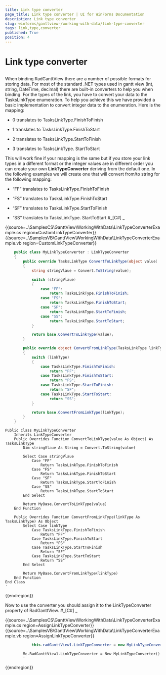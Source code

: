 ```yaml
---
title: Link type converter
page_title: Link type converter | UI for WinForms Documentation
description: Link type converter
slug: winforms/ganttview-/working-with-data/link-type-converter
tags: link,type,converter
published: True
position: 4
---
```


# Link type converter



## 

When binding RadGanttView there are a number of possible formats for storing data. For most of the standard .NET types used in gantt view 
          (int, string, DateTime, decimal) there are built-in converters to help you when binding. For the types of the link, you have to convert your data to the
          TasksLinkType enumeration. To help you achieve this we have provided a basic implementation to convert integer data to the enumeration. Here is the mapping:
        

* 0 translates to TasksLinkType.FinishToFinish
            

* 1 translates to TasksLinkType.FinishToStart
            

* 2 translates to TasksLinkType.StartToFinish
            

* 3 translates to TasksLinkType. StartToStart
            

This will work fine if your mapping is the same but if you store your link types in a different format or the integer values are in different 
          order you can create your own __LinkTypeConverter__ deriving from the default one. In the following examples we will create 
          one that will convert from/to string for the following mapping:
        

* “FF” translates to TasksLinkType.FinishToFinish
            

* “FS” translates to TasksLinkType.FinishToStart
            

* “SF” translates to TasksLinkType.StartToFinish
            

* “SS” translates to TasksLinkType. StartToStart
            #_[C#] _

	



{{source=..\SamplesCS\GanttView\WorkingWithData\LinkTypeConverterExample.cs region=CustomLinkTypeConverter}} 
{{source=..\SamplesVB\GanttView\WorkingWithData\LinkTypeConverterExample.vb region=CustomLinkTypeConverter}} 

````C#
    public class MyLinkTypeConverter : LinkTypeConverter
    {
        public override TasksLinkType ConvertToLinkType(object value)
        {
            string stringVlaue = Convert.ToString(value);

            switch (stringVlaue)
            {
                case "FF":
                    return TasksLinkType.FinishToFinish;
                case "FS":
                    return TasksLinkType.FinishToStart;
                case "SF":
                    return TasksLinkType.StartToFinish;
                case "SS":
                    return TasksLinkType.StartToStart;
            }

            return base.ConvertToLinkType(value);
        }

        public override object ConvertFromLinkType(TasksLinkType linkType)
        {
            switch (linkType)
            {
                case TasksLinkType.FinishToFinish:
                    return "FF";
                case TasksLinkType.FinishToStart:
                    return "FS";
                case TasksLinkType.StartToFinish:
                    return "SF";
                case TasksLinkType.StartToStart:
                    return "SS";
            }

            return base.ConvertFromLinkType(linkType);
        }
    }
````
````VB.NET
Public Class MyLinkTypeConverter
    Inherits LinkTypeConverter
    Public Overrides Function ConvertToLinkType(value As Object) As TasksLinkType
        Dim stringVlaue As String = Convert.ToString(value)

        Select Case stringVlaue
            Case "FF"
                Return TasksLinkType.FinishToFinish
            Case "FS"
                Return TasksLinkType.FinishToStart
            Case "SF"
                Return TasksLinkType.StartToFinish
            Case "SS"
                Return TasksLinkType.StartToStart
        End Select

        Return MyBase.ConvertToLinkType(value)
    End Function

    Public Overrides Function ConvertFromLinkType(linkType As TasksLinkType) As Object
        Select Case linkType
            Case TasksLinkType.FinishToFinish
                Return "FF"
            Case TasksLinkType.FinishToStart
                Return "FS"
            Case TasksLinkType.StartToFinish
                Return "SF"
            Case TasksLinkType.StartToStart
                Return "SS"
        End Select

        Return MyBase.ConvertFromLinkType(linkType)
    End Function
End Class
'
````

{{endregion}} 




Now to use the converter you should assign it to the LinkTypeConverter property of RadGanttView.
        #_[C#] _

	



{{source=..\SamplesCS\GanttView\WorkingWithData\LinkTypeConverterExample.cs region=AssignLinkTypeConverter}} 
{{source=..\SamplesVB\GanttView\WorkingWithData\LinkTypeConverterExample.vb region=AssignLinkTypeConverter}} 

````C#
            this.radGanttView1.LinkTypeConverter = new MyLinkTypeConverter();
````
````VB.NET
        Me.RadGanttView1.LinkTypeConverter = New MyLinkTypeConverter()
        '
````

{{endregion}} 



